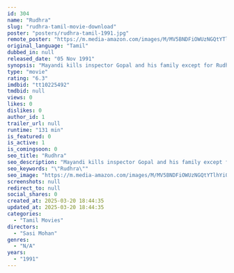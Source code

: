 ```yaml
---
id: 304
name: "Rudhra"
slug: "rudhra-tamil-movie-download"
poster: "posters/rudhra-tamil-1991.jpg"
remote_poster: "https://m.media-amazon.com/images/M/MV5BNDFiOWUzNGQtYTlhYi00ZDc3LWI1MzgtYjIxZjRjMjNhMmNlXkEyXkFqcGdeQXVyMjA4OTI5NDQ@._V1_SX300.jpg"
original_language: "Tamil"
dubbed_in: null
released_date: "05 Nov 1991"
synopsis: "Mayandi kills inspector Gopal and his family except for Rudhra, who finds evidence against him and shows it to the police. However, when an officer begins torturing her, Rudhra vows to kill Mayandi."
type: "movie"
rating: "6.3"
imdbid: "tt10225492"
tmdbid: null
views: 0
likes: 0
dislikes: 0
author_id: 1
trailer_url: null
runtime: "131 min"
is_featured: 0
is_active: 1
is_comingsoon: 0
seo_title: "Rudhra"
seo_description: "Mayandi kills inspector Gopal and his family except for Rudhra, who finds evidence against him and shows it to the police. However, when an officer begins torturing her, Rudhra vows to kill Mayandi."
seo_keywords: "\"Rudhra\""
seo_image: "https://m.media-amazon.com/images/M/MV5BNDFiOWUzNGQtYTlhYi00ZDc3LWI1MzgtYjIxZjRjMjNhMmNlXkEyXkFqcGdeQXVyMjA4OTI5NDQ@._V1_SX300.jpg"
screenshots: null
redirect_to: null
social_shares: 0
created_at: 2025-03-20 18:44:35
updated_at: 2025-03-20 18:44:35
categories:
  - "Tamil Movies"
directors:
  - "Sasi Mohan"
genres:
  - "N/A"
years:
  - "1991"
---
```

